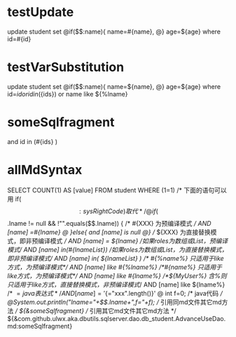 testUpdate
====
update student set 
@if($$:name){ 
  name=#{name},
@} 
age=${age} where id=#{id}

testVarSubstitution
====
update student set 
@if($$:name){ 
 name=${name},
@} 
age=${age} where id=${id} 
or id in(${ids})
or name like ${%lname}


someSqlfragment
===
and id in (#{ids} )


allMdSyntax
====
SELECT COUNT(1) AS [value] FROM student WHERE (1=1)
/* 下面的语句可以用 if($$:sysRightCode) 取代 */ 
@ if ($$.lname != null && !"".equals($$.lname)) { 
/* #{XXX} 为预编译模式 */ 
AND [name] =#{lname} 
@ }else{ 
and [name] is null 
@} /* ${XXX} 为直接替换模式，即非预编译模式 */ 
AND [name] = ${lname} 
/*如果roles为数组或List，预编译模式*/
AND [name] in(#{lnameList})
/*如果roles为数组或List，为直接替换模式，即非预编译模式*/ 
AND [name] in( ${lnameList} )
/* #{%name%} 只适用于like方式，为预编译模式*/ 
AND [name] like #{%lname%} 
/*#{name%} 只适用于like方式，为预编译模式*/ 
AND [name] like #{lname%} 
/*${MyUser%} 含%则只适用于like方式，直接替换模式，非预编译模式*/ 
AND [name] like ${lname%} 
/* ${=java表达式}*/ 
AND [name]='${="xxx".length()}' 
@ int f=0; 
/* java代码 */ 
@System.out.println("lname="+$$.lname+",f="+f);
/* 引用同md文件其它md方法 */ 
${&someSqlfragment}
/* 引用其它md文件其它md方法  */ 
${&com.github.ulwx.aka.dbutils.sqlserver.dao.db_student.AdvanceUseDao.md:someSqlfragment}






